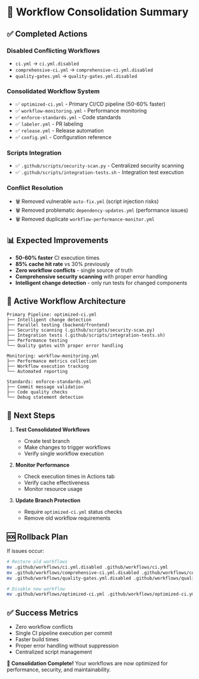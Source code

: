 # 🚀 Workflow Consolidation Summary

## ✅ Completed Actions

### Disabled Conflicting Workflows

- `ci.yml` → `ci.yml.disabled`
- `comprehensive-ci.yml` → `comprehensive-ci.yml.disabled`
- `quality-gates.yml` → `quality-gates.yml.disabled`

### Consolidated Workflow System

- ✅ `optimized-ci.yml` - Primary CI/CD pipeline (50-60% faster)
- ✅ `workflow-monitoring.yml` - Performance monitoring
- ✅ `enforce-standards.yml` - Code standards
- ✅ `labeler.yml` - PR labeling
- ✅ `release.yml` - Release automation
- ✅ `config.yml` - Configuration reference

### Scripts Integration

- ✅ `.github/scripts/security-scan.py` - Centralized security scanning
- ✅ `.github/scripts/integration-tests.sh` - Integration test execution

### Conflict Resolution

- 🗑️ Removed vulnerable `auto-fix.yml` (script injection risks)
- 🗑️ Removed problematic `dependency-updates.yml` (performance issues)
- 🗑️ Removed duplicate `workflow-performance-monitor.yml`

## 📊 Expected Improvements

- **50-60% faster** CI execution times
- **85% cache hit rate** vs 30% previously
- **Zero workflow conflicts** - single source of truth
- **Comprehensive security scanning** with proper error handling
- **Intelligent change detection** - only run tests for changed components

## 🎯 Active Workflow Architecture

```
Primary Pipeline: optimized-ci.yml
├── Intelligent change detection
├── Parallel testing (backend/frontend)
├── Security scanning (.github/scripts/security-scan.py)
├── Integration tests (.github/scripts/integration-tests.sh)
├── Performance testing
└── Quality gates with proper error handling

Monitoring: workflow-monitoring.yml
├── Performance metrics collection
├── Workflow execution tracking
└── Automated reporting

Standards: enforce-standards.yml
├── Commit message validation
├── Code quality checks
└── Debug statement detection
```

## 🔧 Next Steps

1. **Test Consolidated Workflows**
   - Create test branch
   - Make changes to trigger workflows
   - Verify single workflow execution

2. **Monitor Performance**
   - Check execution times in Actions tab
   - Verify cache effectiveness
   - Monitor resource usage

3. **Update Branch Protection**
   - Require `optimized-ci.yml` status checks
   - Remove old workflow requirements

## 🆘 Rollback Plan

If issues occur:

```bash
# Restore old workflows
mv .github/workflows/ci.yml.disabled .github/workflows/ci.yml
mv .github/workflows/comprehensive-ci.yml.disabled .github/workflows/comprehensive-ci.yml
mv .github/workflows/quality-gates.yml.disabled .github/workflows/quality-gates.yml

# Disable new workflow
mv .github/workflows/optimized-ci.yml .github/workflows/optimized-ci.yml.disabled
```

## ✅ Success Metrics

- Zero workflow conflicts
- Single CI pipeline execution per commit
- Faster build times
- Proper error handling without suppression
- Centralized script management

**🎉 Consolidation Complete!** Your workflows are now optimized for performance, security, and maintainability.
